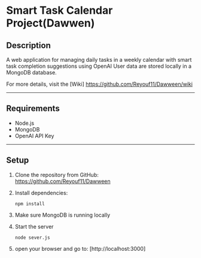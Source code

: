 # Smart Task Calendar Project(Dawwen)

## Description
A web application for managing daily tasks in a weekly calendar with smart task completion 
suggestions using OpenAI User data are stored locally in a MongoDB database.

For more details, visit the [Wiki] https://github.com/Reyouf11/Dawween/wiki

---

## Requirements

- Node.js
- MongoDB
- OpenAI API Key

---

## Setup

1. Clone the repository from GitHub: https://github.com/Reyouf11/Dawween

2. Install dependencies:

    ```
   npm install

3. Make sure MongoDB is running locally 

4. Start the server

   ```
   node sever.js

5. open your browser and go to:  [http://localhost:3000]

